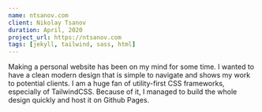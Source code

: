 ```yaml
---
name: ntsanov.com
client: Nikolay Tsanov
duration: April, 2020
project_url: https://ntsanov.com
tags: [jekyll, tailwind, sass, html]
---
```

Making a personal website has been on my mind for some time. I wanted to have a clean modern design that is simple to navigate and shows my work to potential clients. I am a huge fan of utility-first CSS frameworks, especially of TailwindCSS. Because of it, I managed to build the whole design quickly and host it on Github Pages.